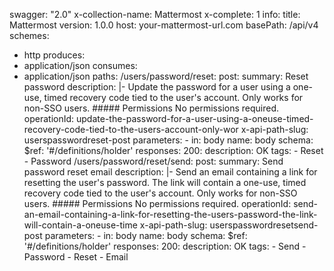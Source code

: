 swagger: "2.0"
x-collection-name: Mattermost
x-complete: 1
info:
  title: Mattermost
  version: 1.0.0
host: your-mattermost-url.com
basePath: /api/v4
schemes:
- http
produces:
- application/json
consumes:
- application/json
paths:
  /users/password/reset:
    post:
      summary: Reset password
      description: |-
        Update the password for a user using a one-use, timed recovery code tied to the user's account. Only works for non-SSO users.
        ##### Permissions
        No permissions required.
      operationId: update-the-password-for-a-user-using-a-oneuse-timed-recovery-code-tied-to-the-users-account-only-wor
      x-api-path-slug: userspasswordreset-post
      parameters:
      - in: body
        name: body
        schema:
          $ref: '#/definitions/holder'
      responses:
        200:
          description: OK
      tags:
      - Reset
      - Password
  /users/password/reset/send:
    post:
      summary: Send password reset email
      description: |-
        Send an email containing a link for resetting the user's password. The link will contain a one-use, timed recovery code tied to the user's account. Only works for non-SSO users.
        ##### Permissions
        No permissions required.
      operationId: send-an-email-containing-a-link-for-resetting-the-users-password-the-link-will-contain-a-oneuse-time
      x-api-path-slug: userspasswordresetsend-post
      parameters:
      - in: body
        name: body
        schema:
          $ref: '#/definitions/holder'
      responses:
        200:
          description: OK
      tags:
      - Send
      - Password
      - Reset
      - Email